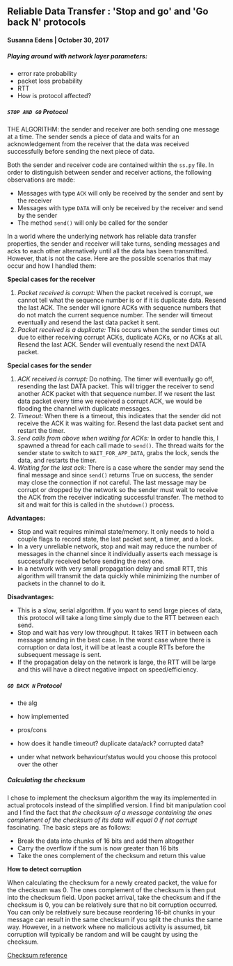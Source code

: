 ## Reliable Data Transfer : 'Stop and go' and 'Go back N' protocols
#### Susanna Edens | October 30, 2017


##### Playing around with network layer parameters:
- error rate probability
- packet loss probability
- RTT
- How is protocol affected?


##### `STOP AND GO` Protocol
THE ALGORITHM: the sender and receiver are both sending one message at a time. The sender sends a piece of data and waits for an acknowledgement from the receiver that the data was received successfully before sending the next piece of data.

Both the sender and receiver code are contained within the `ss.py` file. In order to distinguish between sender and receiver actions, the following observations are made:
- Messages with type `ACK` will only be received by the sender and sent by the receiver
- Messages with type `DATA` will only be received by the receiver and send by the sender
- The method `send()` will only be called for the sender

In a world where the underlying network has reliable data transfer properties, the sender and receiver will take turns, sending messages and acks to each other alternatively until all the data has been transmitted. However, that is not the case. Here are the possible scenarios that may occur and how I handled them:

**Special cases for the receiver**
  1. _Packet received is corrupt:_ When the packet received is corrupt, we cannot tell what the sequence number is or if it is duplicate data. Resend the last ACK. The sender will ignore ACKs with sequence numbers that do not match the current sequence number. The sender will timeout eventually and resend the last data packet it sent.
  1. _Packet received is a duplicate:_ This occurs when the sender times out due to either receiving corrupt ACKs, duplicate ACKs, or no ACKs at all. Resend the last ACK. Sender will eventually resend the next DATA packet.

**Special cases for the sender**
  1. _ACK received is corrupt:_ Do nothing. The timer will eventually go off, resending the last DATA packet. This will trigger the receiver to send another ACK packet with that sequence number. If we resent the last data packet every time we received a corrupt ACK, we would be flooding the channel with duplicate messages.
  1. _Timeout:_ When there is a timeout, this indicates that the sender did not receive the ACK it was waiting for. Resend the last data packet sent and restart the timer.
  1. _`Send` calls from above when waiting for ACKs:_ In order to handle this, I spawned a thread for each call made to `send()`. The thread waits for the sender state to switch to `WAIT_FOR_APP_DATA`, grabs the lock, sends the data, and restarts the timer.
  1. _Waiting for the last ack:_ There is a case where the sender may send the final message and since `send()` returns True on success, the sender may close the connection if not careful. The last message may be corrupt or dropped by the network so the sender must wait to receive the ACK from the receiver indicating successful transfer. The method to sit and wait for this is called in the `shutdown()` process.

**Advantages:**
- Stop and wait requires minimal state/memory. It only needs to hold a couple flags to record state, the last packet sent, a timer, and a lock.
- In a very unreliable network, stop and wait may reduce the number of messages in the channel since it individually asserts each message is successfully received before sending the next one.
- In a network with very small propagation delay and small RTT, this algorithm will transmit the data quickly while minimizing the number of packets in the channel to do it.

**Disadvantages:**
- This is a slow, serial algorithm. If you want to send large pieces of data, this protocol will take a long time simply due to the RTT between each send.
- Stop and wait has very low throughput. It takes 1RTT in between each message sending in the best case. In the worst case where there is corruption or data lost, it will be at least a couple RTTs before the subsequent message is sent.
- If the propagation delay on the network is large, the RTT will be large and this will have a direct negative impact on speed/efficiency.


##### `GO BACK N` Protocol
- the alg
- how implemented
- pros/cons

- how does it handle timeout? duplicate data/ack? corrupted data?
- under what network behaviour/status would you choose this protocol over the other


##### Calculating the checksum
I chose to implement the checksum algorithm the way its implemented in actual protocols instead of the simplified version. I find bit manipulation cool and I find the fact that _the checksum of a message containing the ones complement of the checksum of its data will equal 0 if not corrupt_ fascinating. The basic steps are as follows:
- Break the data into chunks of 16 bits and add them altogether
- Carry the overflow if the sum is now greater than 16 bits
- Take the ones complement of the checksum and return this value

**How to detect corruption**

When calculating the checksum for a newly created packet, the value for the checksum was 0. The ones complement of the checksum is then put into the checksum field. Upon packet arrival, take the checksum and if the checksum is 0, you can be relatively sure that no bit corruption occurred. You can only be relatively sure because reordering 16-bit chunks in your message can result in the same checksum if you split the chunks the same way. However, in a network where no malicious activity is assumed, bit corruption will typically be random and will be caught by using the checksum.

[Checksum reference](http://www.roman10.net/2011/11/27/how-to-calculate-iptcpudp-checksumpart-1-theory/)